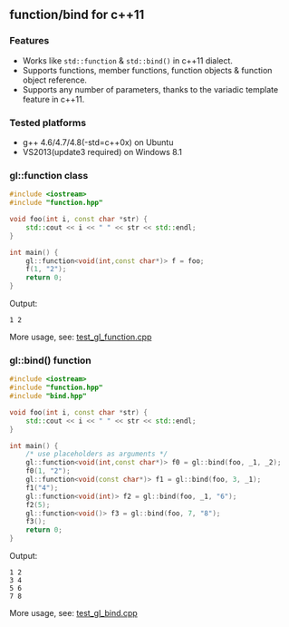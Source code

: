 ## function/bind for c++11

### Features
- Works like `std::function` & `std::bind()` in c++11 dialect.
- Supports functions, member functions, function objects & function object reference.
- Supports any number of parameters, thanks to the variadic template feature in c++11.

### Tested platforms
- g++ 4.6/4.7/4.8(-std=c++0x) on Ubuntu
- VS2013(update3 required) on Windows 8.1 

### gl::function class
```c++
#include <iostream>
#include "function.hpp"

void foo(int i, const char *str) {
    std::cout << i << " " << str << std::endl;
}

int main() {
    gl::function<void(int,const char*)> f = foo;
    f(1, "2");
    return 0;
}
```
Output:
```
1 2
```
More usage, see: [test_gl_function.cpp](test_gl_function.cpp)

### gl::bind() function
```c++
#include <iostream>
#include "function.hpp"
#include "bind.hpp"

void foo(int i, const char *str) {
    std::cout << i << " " << str << std::endl;
}

int main() {
    /* use placeholders as arguments */
    gl::function<void(int,const char*)> f0 = gl::bind(foo, _1, _2);
    f0(1, "2");
    gl::function<void(const char*)> f1 = gl::bind(foo, 3, _1);
    f1("4");
    gl::function<void(int)> f2 = gl::bind(foo, _1, "6");
    f2(5);
    gl::function<void()> f3 = gl::bind(foo, 7, "8");
    f3();
    return 0;
}
```
Output:
```
1 2
3 4
5 6
7 8
```
More usage, see: [test_gl_bind.cpp](test_gl_bind.cpp)

